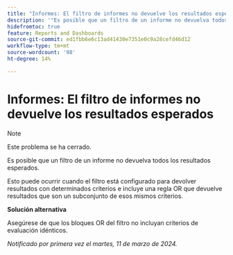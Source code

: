 ```yaml
---
title: "Informes: El filtro de informes no devuelve los resultados esperados"
description: '"Es posible que un filtro de un informe no devuelva todos los resultados esperados. Hay una solución disponible”.'
hidefromtoc: true
feature: Reports and Dashboards
source-git-commit: ed1fbb6e6c13ad41430e7351e0c9a28cefd46d12
workflow-type: tm+mt
source-wordcount: '98'
ht-degree: 14%

---
```



# Informes: El filtro de informes no devuelve los resultados esperados

>[!NOTE]
>
>Este problema se ha cerrado.

Es posible que un filtro de un informe no devuelva todos los resultados esperados.

Esto puede ocurrir cuando el filtro está configurado para devolver resultados con determinados criterios e incluye una regla OR que devuelve resultados que son un subconjunto de esos mismos criterios.

**Solución alternativa**

Asegúrese de que los bloques OR del filtro no incluyan criterios de evaluación idénticos.

_Notificado por primera vez el martes, 11 de marzo de 2024._

